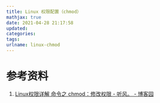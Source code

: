 ```yaml
---
title: Linux 权限配置（chmod）
mathjax: true
date: 2021-04-28 21:17:58
updated:
categories:
tags:
urlname: linux-chmod
---
```




<!-- more -->







# 参考资料

1. [Linux权限详解 命令之 chmod：修改权限 - 听风。 - 博客园](https://www.cnblogs.com/huchong/p/9075201.html)